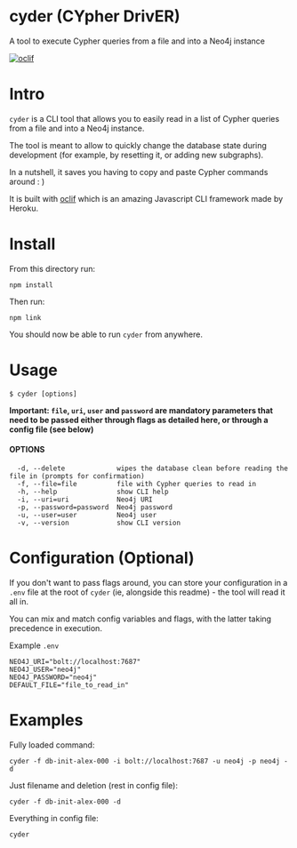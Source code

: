 cyder (CYpher DrivER)
===== 

A tool to execute Cypher queries from a file and into a Neo4j instance

[![oclif](https://img.shields.io/badge/cli-oclif-brightgreen.svg)](https://oclif.io)

<!-- toc -->
# Intro
<!-- intro -->
`cyder` is a CLI tool that allows you to easily read in a list of Cypher queries from a file and into a Neo4j instance.

The tool is meant to allow to quickly change the database state during development (for example, by resetting it, or adding new subgraphs).

In a nutshell, it saves you having to copy and paste Cypher commands around : )

It is built with [oclif](https://github.com/oclif/oclif) which is an amazing Javascript CLI framework made by Heroku.

# Install
<!-- install -->

From this directory run:

`npm install`

Then run:

`npm link`

You should now be able to run `cyder` from anywhere.

# Usage
<!-- usage -->
`$ cyder [options]`

**Important: `file`, `uri`, `user` and `password` are mandatory parameters that need to be passed either through flags as detailed here, or through a config file (see below)**

#### OPTIONS
```
  -d, --delete             wipes the database clean before reading the file in (prompts for confirmation)
  -f, --file=file          file with Cypher queries to read in
  -h, --help               show CLI help
  -i, --uri=uri            Neo4j URI
  -p, --password=password  Neo4j password
  -u, --user=user          Neo4j user
  -v, --version            show CLI version
```

# Configuration (Optional)
<!-- configuration -->
If you don't want to pass flags around, you can store your configuration in a `.env` file at the root of `cyder` (ie, alongside this readme) - the tool will read it all in.

You can mix and match config variables and flags, with the latter taking precedence in execution.

Example `.env`

```
NEO4J_URI="bolt://localhost:7687"
NEO4J_USER="neo4j"
NEO4J_PASSWORD="neo4j"
DEFAULT_FILE="file_to_read_in"
```

# Examples

Fully loaded command:

`cyder -f db-init-alex-000 -i bolt://localhost:7687 -u neo4j -p neo4j -d`

Just filename and deletion (rest in config file):

`cyder -f db-init-alex-000 -d`

Everything in config file:

`cyder`

